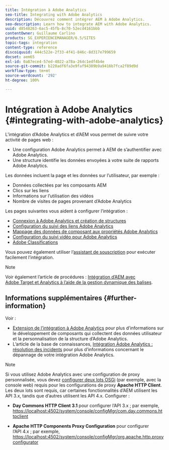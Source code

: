 ```yaml
---
title: Intégration à Adobe Analytics
seo-title: Integrating with Adobe Analytics
description: Découvrez comment intégrer AEM à Adobe Analytics.
seo-description: Learn how to integrate AEM with Adobe Analytics.
uuid: d8548263-6ac5-45fb-8c70-52ecd4161bbb
contentOwner: Guillaume Carlino
products: SG_EXPERIENCEMANAGER/6.5/SITES
topic-tags: integration
content-type: reference
discoiquuid: 444c522e-2f33-4f41-846c-8d317e799659
docset: aem65
exl-id: 0a87ece4-57ed-4022-a78a-264c1edf4b4e
source-git-commit: b220adf6fa3e9faf94389b9a9416b7fca2f89d9d
workflow-type: tm+mt
source-wordcount: '292'
ht-degree: 100%

---
```


# Intégration à Adobe Analytics {#integrating-with-adobe-analytics}

L’intégration d’Adobe Analytics et d’AEM vous permet de suivre votre activité de pages web :

* Une configuration Adobe Analytics permet à AEM de s’authentifier avec Adobe Analytics.
* Une structure identifie les données envoyées à votre suite de rapports Adobe Analytics.

Les données incluent la page et les données sur l’utilisateur, par exemple :

* Données collectées par les composants AEM
* Clics sur les liens
* Informations sur l’utilisation des vidéos
* Nombre de visites de pages provenant d’Adobe Analytics

Les pages suivantes vous aident à configurer l’intégration :

* [Connexion à Adobe Analytics et création de structures](/help/sites-administering/adobeanalytics-connect.md)
* [Configuration du suivi des liens Adobe Analytics](/help/sites-administering/adobeanalytics-link.md)
* [Mappage des données de composant aux propriétés Adobe Analytics](/help/sites-administering/adobeanalytics-mapping.md)
* [Configuration du suivi vidéo pour Adobe Analytics](/help/sites-administering/adobeanalytics-video.md)
* [Adobe Classifications](/help/sites-administering/adobeanalytics-classifications.md)

Vous pouvez également utiliser l’[assistant de souscription](/help/sites-administering/opt-in.md) pour exécuter facilement l’intégration.

>[!NOTE]
>
>Voir également l’article de procédures : [Intégration d’AEM avec Adobe Target et Analytics à l’aide de la gestion dynamique des balises](https://helpx.adobe.com/fr/experience-manager/using/integrate-digital-marketing-solutions.html).

## Informations supplémentaires {#further-information}

Voir :

* [Extension de l’intégration à Adobe Analytics](/help/sites-developing/extending-analytics.md) pour plus d’informations sur le développement de composants qui collectent des données utilisateur et la personnalisation de la structure d’Adobe Analytics.
* L’article de la base de connaissances, [Intégration Adobe Analytics : résolution des incidents](https://helpx.adobe.com/fr/experience-manager/kb/sitecatalystintegrationtroubleshooting.html) pour plus d’informations concernant le dépannage de votre intégration Adobe Analytics.

>[!NOTE]
>
>Si vous utilisez Adobe Analytics avec une configuration de proxy personnalisée, vous devez [configurer deux lots OSGi](/help/sites-deploying/configuring-osgi.md) (par exemple, avec la console web) requis pour les configurations de proxy **Apache HTTP Client**. Les deux lots sont requis, car certaines fonctionnalités d’AEM utilisent les API 3.x, tandis que d’autres utilisent les API 4.x. Configurer :
>
>* **Day Commons HTTP Client 3.1** pour configurer l’API 3.x ;
>  par exemple, [https://localhost:4502/system/console/configMgr/com.day.commons.httpclient](https://localhost:4502/system/console/configMgr/com.day.commons.httpclient)
>
>* **Apache HTTP Components Proxy Configuration** pour configurer l’API 4.x ;
>  par exemple, [https://localhost:4502/system/console/configMgr/org.apache.http.proxyconfigurator](https://localhost:4502/system/console/configMgr/org.apache.http.proxyconfigurator)
>

